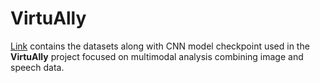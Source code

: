 # VirtuAlly

[Link](https://drive.google.com/drive/folders/1bcxWOWE4wrMKYZybaFeKetdmFDTyiHFu) contains the datasets along with CNN model checkpoint used in the **VirtuAlly** project focused on multimodal analysis combining image and speech data.